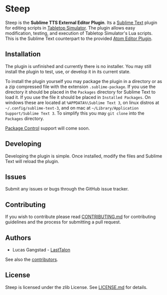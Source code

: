 # Steep
Steep is the **Sublime TTS External Editor Plugin**. Its a [Sublime Text](https://www.sublimetext.com/) plugin for editing scripts in [Tabletop Simulator](http://berserk-games.com/tabletop-simulator/). The plugin allows easy modification, testing, and execution of Tabletop Simulator's Lua scripts. This is the Sublime Text counterpart to the provided [Atom Editor Plugin](http://berserk-games.com/knowledgebase/atom-editor-plugin/).

## Installation
The plugin is unfinished and currently there is no installer. You may still install the plugin to test, use, or develop it in its current state.

To install the plugin yourself you may package the plugin in a directory or as a zip compressed file with the extension `.sublime-package`. If you use the directory it should be placed in the `Packages` directory for Sublime Text to load it. If you use the file it should be placed in `Installed Packages`. On windows these are located at `%APPDATA%\Sublime Text 3`, on linux distros at `~/.config/sublime-text-3`, and on mac at `~/Library/Application Support/Sublime Text 3`. To simplify this you may `git clone` into the `Packages` directory.

[Package Control](https://packagecontrol.io/) support will come soon.

## Developing
Developing the plugin is simple. Once installed, modify the files and Sublime Text will reload the plugin.

## Issues
Submit any issues or bugs through the GitHub issue tracker.

## Contributing
If you wish to contribute please read [CONTRIBUTING.md](CONTRIBUTING.md) for contributing guidelines and the process for submitting a pull request.

## Authors
- Lucas Gangstad - [LastTalon](https://github.com/LastTalon)

See also the [contributors](contributors).

## License
Steep is licensed under the zlib License. See [LICENSE.md](LICENSE.md) for details.
